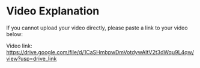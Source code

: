 # Video Explanation

If you cannot upload your video directly, please paste a link to your video below:

Video link: https://drive.google.com/file/d/1CaSHmbpwDmVotdywAItV2t3dWqu9L4qw/view?usp=drive_link
